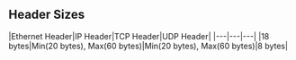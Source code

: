 ## Header Sizes

|Ethernet Header|IP Header|TCP Header|UDP Header|
|---|---|---|
|18 bytes|Min(20 bytes), Max(60 bytes)|Min(20 bytes), Max(60 bytes)|8 bytes|

